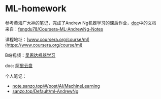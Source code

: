 # ML-homework
参考黄海广大神的笔记，完成了Andrew Ng机器学习的课后作业，[doc](https://github.com/Sanzona/ML-homework/tree/main/doc)中的文档来自：[fengdu78/Coursera-ML-AndrewNg-Notes](https://github.com/fengdu78/Coursera-ML-AndrewNg-Notes)



课程地址：[www.coursera.org/course/ml](https://www.coursera.org/course/ml)

B站视频：[吴恩达机器学习](https://www.bilibili.com/video/BV164411b7dx)

doc: [阿里云盘](https://www.aliyundrive.com/s/841uW13SYEH)

个人笔记：
- [note.sanzo.top/#/post/AI/MachineLearning](https://note.sanzo.top/#/post/AI/MachineLearning)
- [sanzo.top/Default/ml-AndrewNg](https://sanzo.top/Default/ml-AndrewNg/)

